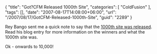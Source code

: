 {
	"title": "Got?CFM Released 1000th Site",
	"categories": [
		"ColdFusion"
	],
	"tags": [],
	"date": "2007-08-17T14:08:00+06:00",
	"url": "/2007/08/17/GotCFM-Released-1000th-Site",
	"guid": "2289"
}

Rey Bango sent me a quick note to say that the <a href="http://www.reybango.com/index.cfm/2007/8/17/GotCFMcom-1000-Sites-Contest--The-Winners">1000th site was released</a>. Read his blog entry for more information on the winners and what the 1000th site was.

Ok - onwards to 10,000!